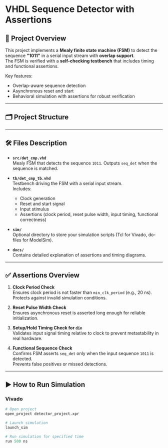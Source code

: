 # VHDL Sequence Detector with Assertions

## 📖 Project Overview
This project implements a **Mealy finite state machine (FSM)** to detect the sequence **"1011"** in a serial input stream with **overlap support**.  
The FSM is verified with a **self-checking testbench** that includes timing and functional assertions.  

Key features:
- Overlap-aware sequence detection
- Asynchronous reset and start
- Behavioral simulation with assertions for robust verification

---

## 🗂 Project Structure


---

## 🛠 Files Description

- **`src/det_cmp.vhd`**  
  Mealy FSM that detects the sequence `1011`. Outputs `seq_det` when the sequence is matched.  

- **`tb/det_cmp_tb.vhd`**  
  Testbench driving the FSM with a serial input stream.  
  Includes:
  - Clock generation
  - Reset and start signal
  - Input stimulus
  - Assertions (clock period, reset pulse width, input timing, functional correctness)

- **`sim/`**  
  Optional directory to store your simulation scripts (Tcl for Vivado, do-files for ModelSim).  

- **`docs/`**  
  Contains detailed explanation of assertions and timing diagrams.  

---

## ✅ Assertions Overview

1. **Clock Period Check**  
   Ensures clock period is not faster than `min_clk_period` (e.g., 20 ns).  
   Protects against invalid simulation conditions.

2. **Reset Pulse Width Check**  
   Ensures asynchronous reset is asserted long enough for reliable initialization.  

3. **Setup/Hold Timing Check for `din`**  
   Validates input signal timing relative to clock to prevent metastability in real hardware.  

4. **Functional Sequence Check**  
   Confirms FSM asserts `seq_det` only when the input sequence `1011` is detected.  
   Prevents false positives or missed detections.

---

## ▶️ How to Run Simulation

### Vivado
```tcl
# Open project
open_project detector_project.xpr

# Launch simulation
launch_sim

# Run simulation for specified time
run 500 ns
